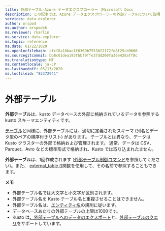 ```yaml
---
title: 外部テーブル-Azure データエクスプローラー |Microsoft Docs
description: この記事では、Azure データエクスプローラーの外部テーブルについて説明します。
services: data-explorer
author: orspod
ms.author: orspodek
ms.reviewer: rkarlin
ms.service: data-explorer
ms.topic: reference
ms.date: 01/22/2020
ms.openlocfilehash: cfcf8a18bac1f6369b75538f2172fe8f25cb9660
ms.sourcegitcommit: bb8c61dea193fbbf9ffe37dd200fa36e428aff8c
ms.translationtype: MT
ms.contentlocale: ja-JP
ms.lasthandoff: 05/13/2020
ms.locfileid: "83372941"
---
```

# <a name="external-tables"></a>外部テーブル

**外部テーブル**は、kusto データベースの外部に格納されているデータを参照する kusto スキーマエンティティです。

[テーブル](tables.md)と同様に、外部テーブルには、適切に定義されたスキーマ (列名とデータ型のペアの順序付きリスト) があります。 テーブルとは異なり、データは Kusto クラスターの外部で格納および管理されます。 通常、データは CSV、Parquet、Avro などの標準形式で格納され、Kusto では取り込まれたません。

**外部テーブル**は、1回作成されます ([外部テーブル制御コマンド](../../management/externaltables.md)を参照してください)。また、 [external_table ()](../../query/externaltablefunction.md)関数を使用して、その名前で参照することもできます。 

**メモ**

* 外部テーブル名では大文字と小文字が区別されます。
* 外部テーブル名を Kusto テーブル名と重複させることはできません。
* 外部テーブル名は、[エンティティ名](./entity-names.md)の規則に従います。
* データベースあたりの外部テーブルの上限は1000です。
* Kusto は[、外部テーブルへのデータのエクスポート](../../management/data-export/export-data-to-an-external-table.md)と、[外部テーブルのクエリ](../../../data-lake-query-data.md)をサポートしています。
